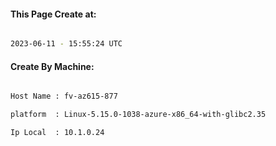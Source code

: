 
   
#### This Page Create at:

```bash

2023-06-11 - 15:55:24 UTC

```

#### Create By Machine:

```bash

Host Name : fv-az615-877

platform  : Linux-5.15.0-1038-azure-x86_64-with-glibc2.35

Ip Local  : 10.1.0.24

```

